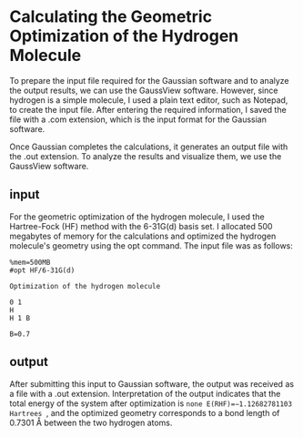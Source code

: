# Calculating the Geometric Optimization of the Hydrogen Molecule
To prepare the input file required for the Gaussian software and to analyze the output results, we can use the GaussView software. However, since hydrogen is a simple molecule, I used a plain text editor, such as Notepad, to create the input file. After entering the required information, I saved the file with a .com extension, which is the input format for the Gaussian software.

Once Gaussian completes the calculations, it generates an output file with the .out extension. To analyze the results and visualize them, we use the GaussView software.

## input
For the geometric optimization of the hydrogen molecule, I used the Hartree-Fock (HF) method with the 6-31G(d) basis set. I allocated 500 megabytes of memory for the calculations and optimized the hydrogen molecule's geometry using the opt command. The input file was as follows:
```none
%mem=500MB
#opt HF/6-31G(d)

Optimization of the hydrogen molecule

0 1
H
H 1 B

B=0.7
```
## output
After submitting this input to Gaussian software, the output was 
received as a file with a .out extension. Interpretation of the output 
indicates that the total energy of the system after optimization is 
```none E(RHF)=−1.12682781103 Hartrees ```, and the optimized geometry 
corresponds to a bond length of 0.7301 Å between the two hydrogen 
atoms.

